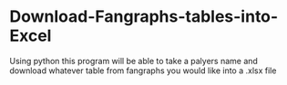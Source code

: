 # Download-Fangraphs-tables-into-Excel
Using python this program will be able to take a palyers name and download whatever table from fangraphs you would like into a .xlsx file
